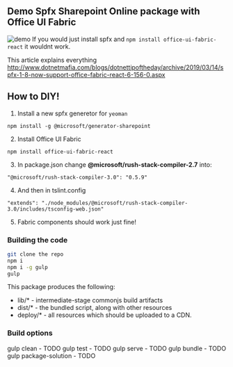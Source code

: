 ## Demo Spfx Sharepoint Online package with Office UI Fabric
![demo](https://user-images.githubusercontent.com/9840635/54468531-e2a5fa80-478d-11e9-8912-631a7cd90286.gif)
If you would just install spfx and `npm install office-ui-fabric-react` it wouldnt work.

This article explains everything http://www.dotnetmafia.com/blogs/dotnettipoftheday/archive/2019/03/14/spfx-1-8-now-support-office-fabric-react-6-156-0.aspx

## How to DIY!
1. Install a new spfx generetor for `yeoman` 
```shell
npm install -g @microsoft/generator-sharepoint
```
2. Install Office UI Fabric
```shell
npm install office-ui-fabric-react
```
3. In package.json change **@microsoft/rush-stack-compiler-2.7** into:
```
"@microsoft/rush-stack-compiler-3.0": "0.5.9"
```
4. And then in tslint.config
```
"extends": "./node_modules/@microsoft/rush-stack-compiler-3.0/includes/tsconfig-web.json"
```
5. Fabric components should work just fine!





### Building the code

```bash
git clone the repo
npm i
npm i -g gulp
gulp
```

This package produces the following:

* lib/* - intermediate-stage commonjs build artifacts
* dist/* - the bundled script, along with other resources
* deploy/* - all resources which should be uploaded to a CDN.

### Build options

gulp clean - TODO
gulp test - TODO
gulp serve - TODO
gulp bundle - TODO
gulp package-solution - TODO
